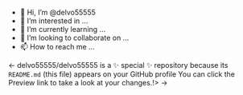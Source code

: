 - 👋 Hi, I’m @delvo55555
- 👀 I’m interested in ...
- 🌱 I’m currently learning ...
- 💞️ I’m looking to collaborate on ...
- 📫 How to reach me ...

<-
delvo55555/delvo55555 is a ✨ special ✨ repository because its `README.md` (this file) appears on your GitHub profile
You can click the Preview link to take a look at your changes.!>
->
